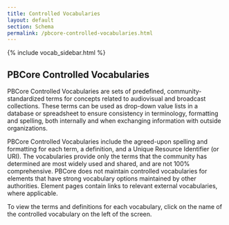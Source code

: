 ```yaml
---
title: Controlled Vocabularies
layout: default
section: Schema
permalink: /pbcore-controlled-vocabularies.html
---
```

<div class="row">
  <div class="col-md-3">
    {% include vocab_sidebar.html %}
  </div>
  <div class="col-md-9">
    <h2 class="green title bold">PBCore Controlled Vocabularies</h2>
    <p>
      PBCore Controlled Vocabularies are sets of predefined, community-standardized terms for concepts related to audiovisual and broadcast collections. These terms can be used as drop-down value lists in a database or spreadsheet to ensure consistency in terminology, formatting and spelling, both internally and when exchanging information with outside organizations.
    </p>
    <p>
      PBCore Controlled Vocabularies include the agreed-upon spelling and formatting for each term, a definition, and a Unique Resource Identifier (or URI). The vocabularies provide only the terms that the community has determined are most widely used and shared, and are not 100% comprehensive. PBCore does not maintain controlled vocabularies for elements that have strong vocabulary options maintained by other authorities. Element pages contain links to relevant external vocabularies, where applicable.
    </p>
    <p>
      To view the terms and definitions for each vocabulary, click on the name of the controlled vocabulary on the left of the screen.
    </p>
  </div>
</div>
